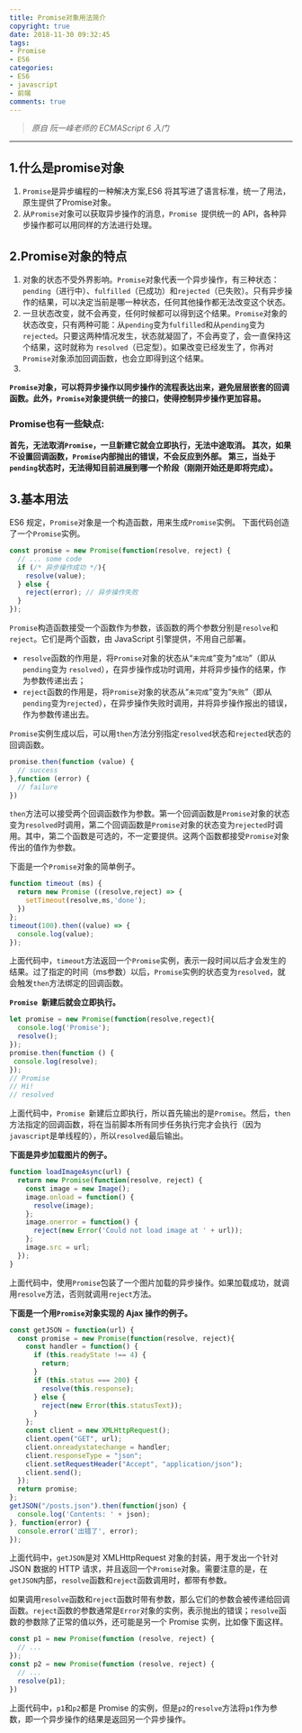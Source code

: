 ```yaml
---
title: Promise对象用法简介
copyright: true
date: 2018-11-30 09:32:45
tags:
- Promise
- ES6
categories:
- ES6
- javascript
- 前端
comments: true
---
```


>*原自 阮一峰老师的 ECMAScript 6 入门*

***
<!-- more -->

## 1.什么是promise对象

 1. `Promise`是异步编程的一种解决方案,ES6 将其写进了语言标准，统一了用法，原生提供了Promise对象。
 2. 从`Promise`对象可以获取异步操作的消息，`Promise `提供统一的 API，各种异步操作都可以用同样的方法进行处理。

## 2.Promise对象的特点
 
 1. 对象的状态不受外界影响。`Promise`对象代表一个异步操作，有三种状态：`pending`（进行中）、`fulfilled`（已成功）和`rejected`（已失败）。只有异步操作的结果，可以决定当前是哪一种状态，任何其他操作都无法改变这个状态。
 2. 一旦状态改变，就不会再变，任何时候都可以得到这个结果。`Promise`对象的状态改变，只有两种可能：从`pending`变为`fulfilled`和从`pending`变为`rejected`。只要这两种情况发生，状态就凝固了，不会再变了，会一直保持这个结果，这时就称为 `resolved`（已定型）。如果改变已经发生了，你再对`Promise`对象添加回调函数，也会立即得到这个结果。
 3. 
**`Promise`对象，可以将异步操作以同步操作的流程表达出来，避免层层嵌套的回调函数。此外，`Promise`对象提供统一的接口，使得控制异步操作更加容易。**

### Promise也有一些缺点:
**首先，无法取消`Promise`，一旦新建它就会立即执行，无法中途取消。
其次，如果不设置回调函数，`Promise`内部抛出的错误，不会反应到外部。
第三，当处于`pending`状态时，无法得知目前进展到哪一个阶段（刚刚开始还是即将完成）。**

## 3.基本用法
ES6 规定，`Promise`对象是一个构造函数，用来生成`Promise`实例。
下面代码创造了一个`Promise`实例。
```javascript
const promise = new Promise(function(resolve, reject) {
  // ... some code
  if (/* 异步操作成功 */){
    resolve(value);
  } else {
    reject(error); // 异步操作失败
  }
});
```
`Promise`构造函数接受一个函数作为参数，该函数的两个参数分别是`resolve`和`reject`。它们是两个函数，由 JavaScript 引擎提供，不用自己部署。

 - `resolve`函数的作用是，将`Promise`对象的状态从“`未完成`”变为“`成功`”（即从 `pending`变为 `resolved`），在异步操作成功时调用，并将异步操作的结果，作为参数传递出去；
 - `reject`函数的作用是，将`Promise`对象的状态从“`未完成`”变为“`失败`”（即从 `pending`变为`rejected`），在异步操作失败时调用，并将异步操作报出的错误，作为参数传递出去。

`Promise`实例生成以后，可以用`then`方法分别指定`resolved`状态和`rejected`状态的回调函数。
```javascript
promise.then(function (value) {
  // success
},function (error) {
  // failure
})
```
`then`方法可以接受两个回调函数作为参数。第一个回调函数是`Promise`对象的状态变为`resolved`时调用，第二个回调函数是`Promise`对象的状态变为`rejected`时调用。其中，第二个函数是可选的，不一定要提供。这两个函数都接受`Promise`对象传出的值作为参数。

下面是一个`Promise`对象的简单例子。
```javascript
function timeout (ms) {
  return new Promise ((resolve,reject) => {
    setTimeout(resolve,ms,'done');
  })
};
timeout(100).then((value) => {
  console.log(value);
});
```
上面代码中，`timeout`方法返回一个`Promise`实例，表示一段时间以后才会发生的结果。过了指定的时间（ms参数）以后，`Promise`实例的状态变为`resolved`，就会触发`then`方法绑定的回调函数。

**`Promise `新建后就会立即执行。**
```javascript
let promise = new Promise(function(resolve,regect){
  console.log('Promise');
  resolve();
});
promise.then(function () {
 console.log(resolve);
});
// Promise
// Hi!
// resolved
```
上面代码中，`Promise `新建后立即执行，所以首先输出的是`Promise`。然后，`then`方法指定的回调函数，将在当前脚本所有同步任务执行完才会执行（因为`javascript`是单线程的），所以`resolved`最后输出。

**下面是异步加载图片的例子。**
```javascript
function loadImageAsync(url) {
  return new Promise(function(resolve, reject) {
    const image = new Image();
    image.onload = function() {
      resolve(image);
    };
    image.onerror = function() {
      reject(new Error('Could not load image at ' + url));
    };
    image.src = url;
  });
}
```
上面代码中，使用`Promise`包装了一个图片加载的异步操作。如果加载成功，就调用`resolve`方法，否则就调用`reject`方法。

**下面是一个用`Promise`对象实现的 Ajax 操作的例子。**
```javascript
const getJSON = function(url) {
  const promise = new Promise(function(resolve, reject){
    const handler = function() {
      if (this.readyState !== 4) {
        return;
      }
      if (this.status === 200) {
        resolve(this.response);
      } else {
        reject(new Error(this.statusText));
      }
    };
    const client = new XMLHttpRequest();
    client.open("GET", url);
    client.onreadystatechange = handler;
    client.responseType = "json";
    client.setRequestHeader("Accept", "application/json");
    client.send();
  });
  return promise;
};
getJSON("/posts.json").then(function(json) {
  console.log('Contents: ' + json);
}, function(error) {
  console.error('出错了', error);
});
```
上面代码中，`getJSON`是对 XMLHttpRequest 对象的封装，用于发出一个针对 JSON 数据的 HTTP 请求，并且返回一个`Promise`对象。需要注意的是，在`getJSON`内部，`resolve`函数和`reject`函数调用时，都带有参数。

如果调用`resolve`函数和`reject`函数时带有参数，那么它们的参数会被传递给回调函数。`reject`函数的参数通常是`Error`对象的实例，表示抛出的错误；`resolve`函数的参数除了正常的值以外，还可能是另一个 Promise 实例，比如像下面这样。
```javascript
const p1 = new Promise(function (resolve, reject) {
  // ...
});
const p2 = new Promise(function (resolve, reject) {
  // ...
  resolve(p1);
})
```
上面代码中，`p1`和`p2`都是 Promise 的实例，但是`p2`的`resolve`方法将`p1`作为参数，即一个异步操作的结果是返回另一个异步操作。


